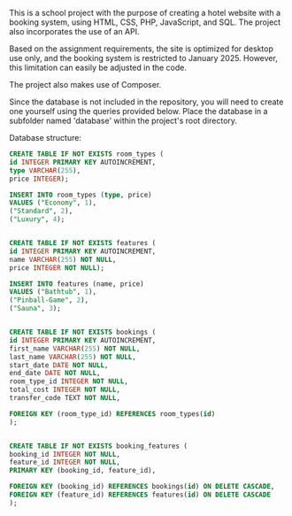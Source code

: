 This is a school project with the purpose of creating a hotel website with a booking system, using HTML, CSS, PHP, JavaScript, and SQL. The project also incorporates the use of an API.

Based on the assignment requirements, the site is optimized for desktop use only, and the booking system is restricted to January 2025. However, this limitation can easily be adjusted in the code.

The project also makes use of Composer.

Since the database is not included in the repository, you will need to create one yourself using the queries provided below. Place the database in a subfolder named 'database' within the project's root directory.

Database structure:
```sql
CREATE TABLE IF NOT EXISTS room_types (
id INTEGER PRIMARY KEY AUTOINCREMENT,
type VARCHAR(255),
price INTEGER);

INSERT INTO room_types (type, price)
VALUES ("Economy", 1),
("Standard", 2),
("Luxury", 4);


CREATE TABLE IF NOT EXISTS features (
id INTEGER PRIMARY KEY AUTOINCREMENT,
name VARCHAR(255) NOT NULL,
price INTEGER NOT NULL);

INSERT INTO features (name, price)
VALUES ("Bathtub", 1),
("Pinball-Game", 2),
("Sauna", 3);


CREATE TABLE IF NOT EXISTS bookings (
id INTEGER PRIMARY KEY AUTOINCREMENT,
first_name VARCHAR(255) NOT NULL,
last_name VARCHAR(255) NOT NULL,
start_date DATE NOT NULL,
end_date DATE NOT NULL,
room_type_id INTEGER NOT NULL,
total_cost INTEGER NOT NULL,
transfer_code TEXT NOT NULL,

FOREIGN KEY (room_type_id) REFERENCES room_types(id)
);


CREATE TABLE IF NOT EXISTS booking_features (
booking_id INTEGER NOT NULL,
feature_id INTEGER NOT NULL,
PRIMARY KEY (booking_id, feature_id),

FOREIGN KEY (booking_id) REFERENCES bookings(id) ON DELETE CASCADE,
FOREIGN KEY (feature_id) REFERENCES features(id) ON DELETE CASCADE
);
```